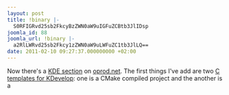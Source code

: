 ```yaml
---
layout: post
title: !binary |-
  S0RFIGRvd25sb2FkcyBzZWN0aW9uIGFuZCBtb3JlIDsp
joomla_id: 88
joomla_url: !binary |-
  a2RlLWRvd25sb2Fkcy1zZWN0aW9uLWFuZC1tb3JlLQ==
date: 2011-02-10 09:27:37.000000000 +02:00
---
```

<p>Now there's a <a href="index.php/downloads/section/4-kde" target="_blank">KDE section</a> on <a href="http://oprod.net" target="_blank">oprod.net</a>. The first things I've add are two <a href="index.php/downloads/category/9-kdevelop-templates" target="_blank">C templates for KDevelop</a>: one is a CMake compiled project and the another is a</p>
